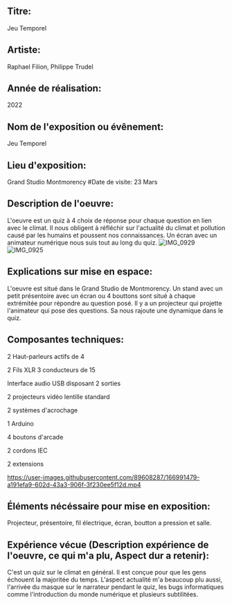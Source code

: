 ## Titre:
Jeu Temporel
## Artiste:
Raphael Filion, Philippe Trudel
## Année de réalisation:
2022
## Nom de l'exposition ou évênement:
Jeu Temporel
## Lieu d'exposition:
Grand Studio Montmorency
#Date de visite:
23 Mars
## Description de l'oeuvre:
L'oeuvre est un quiz à 4 choix de réponse pour chaque question en lien avec le climat. Il nous obligent
à réfléchir sur l'actualité du climat et pollution causé par les humains et poussent nos connaissances.
Un écran avec un animateur numérique nous suis tout au long du quiz.
![IMG_0929](https://user-images.githubusercontent.com/89608287/166987755-8137d6a2-56c9-4f4b-8331-85487c19513c.JPG)
![IMG_0925](https://user-images.githubusercontent.com/89608287/166987816-3ad6500c-9bba-4657-9eb3-c9eea71a0da9.JPG)

## Explications sur mise en espace:
L'oeuvre est situé dans le Grand Studio de Montmorency. Un stand avec un petit présentoire avec un écran
ou 4 bouttons sont situé à chaque extrémitée pour répondre au question posé. Il y a un projecteur qui projette
l'animateur qui pose des questions. Sa nous rajoute une dynamique dans le quiz.
## Composantes techniques:
2 Haut-parleurs actifs de 4

2 Fils XLR 3 conducteurs de 15

Interface audio USB disposant 2 sorties

2 projecteurs vidéo lentille standard

2 systèmes d'acrochage

1 Arduino

4 boutons d'arcade

2 cordons IEC

2 extensions


https://user-images.githubusercontent.com/89608287/166991479-a191efa9-602d-43a3-906f-3f230ee5f12d.mp4
## Éléments nécéssaire pour mise en exposition:
Projecteur, présentoire, fil électrique, écran, boutton a pression et salle.

## Expérience vécue (Description expérience de l'oeuvre, ce qui m'a plu, Aspect dur a retenir):
C'est un quiz sur le climat en général. Il est conçue pour que les gens échouent la majoritée du temps.
L'aspect actualité m'a beaucoup plu aussi, l'arrivée du masque sur le narrateur pendant le quiz,
les bugs informatiques comme l'introduction du monde numérique et plusieurs subtilitées.
